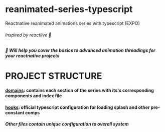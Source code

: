 # reanimated-series-typescript
Reactnative reanimated animations series with typescript (EXPO)
 ###### Inspired by reactiive 🙋 
 ##### 🧭 Will help you cover the basics to advanced animation threadings for your reactnative projects

# PROJECT STRUCTURE
  #### [domains](domain): contains each section of the series with its's corresponding components and index file
  #### [hooks](hooks): official typescript configuration for loading splash and other pre-constant comps
  ##### Other files contain unique configuration to overall system
